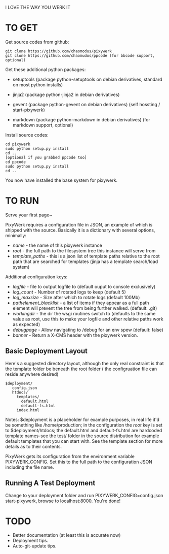 

I LOVE THE WAY YOU WERK IT


TO GET
======

Get source codes from github:

    git clone https://github.com/chaomodus/pixywerk
    git clone https://github.com/chaomudos/ppcode (for bbcode support, optional)

Get these additional python packages:

  * setuptools (package python-setuptools on debian derivatives, standard on most python installs)
  * jinja2 (package python-jinja2 in debian derivatives)
  * gevent (package python-gevent on debian derivatives) (self hossting / start-pixywerk)

  * markdown (package python-markdown in debian derivatives) (for markdown support, optional)

Install source codes:

    cd pixywerk
    sudo python setup.py install
    cd ..
    [optional if you grabbed ppcode too]
    cd ppcode
    sudo python setup.py install
    cd ..

You now have installed the base system for pixywerk.

TO RUN
======

Serve your first page~

PixyWerk requires a configuration file in JSON, an example of which is shipped with the source. Basically it is a dictionary with several options, minimally:

  * *name* - the name of this pixywerk instance
  * *root* - the full path to the filesystem tree this instance will serve from
  * *template_paths* - this is a json list of template paths relative to the root path that are searched for templates (jinja has a template search/load system)

Additional configuration keys:

  * *logfile* - file to output logfile to (default ouput to console exclusively)
  * *log_count* - Number of rotated logs to keep (default 5)
  * *log_maxsize* - Size after which to rotate logs (default 100Mb)
  * *pathelement_blacklist* - a list of items if they appear as a full path element will prevent the tree from being further walked. (default: .git)
  * *workingdir* - the dir the wsgi routines switch to (defaults to the same value as root, use this to make your logfile and other relative paths work as expected)
  * *debugpage* - Allow navigating to /debug for an env spew (default: false)
  * *banner* - Return a X-CMS header with the pixywerk version.

Basic Deployment Layout
--------------------------------------

Here's a suggested directory layout, although the only real constraint is that the template folder be beneath the root folder ( the configruation file can reside anywhere desired)

    $deployment/
       config.json
       htdocs/
         templates/
           default.html
           default-fs.html
         index.html

Notes: $deployment is a placeholder for example purposes, in real life  it'd be something like /home/production;  in the configuration the *root* key is set to $deployment/htdocs; the default.html and default-fs.html are hardcoded template names-see the test/ folder in the source distribution for example default templates that you can start with. See the template section for more details as to their contents.

PixyWerk gets its configuration from the environment variable PIXYWERK_CONFIG.  Set this to the full path to the configuration JSON including the file name.

Running A Test Deployment
-----------------------------------------

Change to your deployment folder and run PIXYWERK_CONFIG=config.json start-pixywerk, browse to localhost:8000. You're done!

# TODO

* Better documentation (at least this is accurate now)
* Deployment tips.
* Auto-git-update tips.
